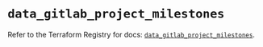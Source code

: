 # `data_gitlab_project_milestones`

Refer to the Terraform Registry for docs: [`data_gitlab_project_milestones`](https://registry.terraform.io/providers/gitlabhq/gitlab/17.7.0/docs/data-sources/project_milestones).
